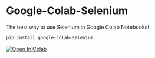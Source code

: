 # Google-Colab-Selenium
The best way to use Selenium in Google Colab Notebooks!

```bash
pip install google-colab-selenium
```


[![Open In Colab](https://colab.research.google.com/assets/colab-badge.svg)](https://colab.research.google.com/drive/1yzJ59EgqNUKTujCZ7xgLxsA_MlX5vt1_)



